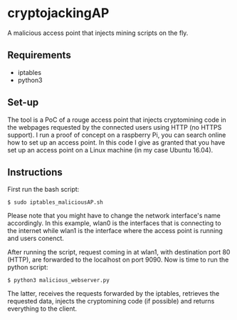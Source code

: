 # cryptojackingAP
A malicious access point that injects mining scripts on the fly.
## Requirements
- iptables
- python3

## Set-up
The tool is a PoC of a rouge access point that injects cryptomining code in the webpages
requested by the connected users using HTTP (no HTTPS support). I run a proof of concept on a raspberry Pi, you can search online how to set up an access point. In this code I give as granted that you have set up an access point on a Linux machine (in my case Ubuntu 16.04).

## Instructions
First run the bash script:
```
$ sudo iptables_maliciousAP.sh
```
Please note that you might have to change the network interface's name accordingly. 
In this example, wlan0 is the interfaces that is connecting to the internet while 
wlan1 is the interface where the access point is running and users conenct.

After running the script, request coming in at wlan1, with destination port 80 (HTTP), are forwarded 
to the localhost on port 9090. Now is time to run the python script:
``` 
$ python3 malicious_webserver.py
```
The latter, receives the requests forwarded by the iptables, retrieves the requested data, 
injects the cryptomining code (if possible) and returns everything to the client. 

